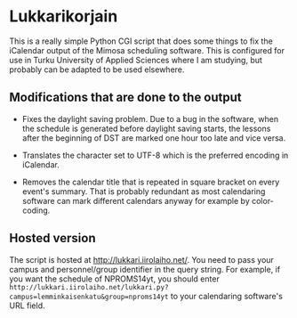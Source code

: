 Lukkarikorjain
==============

This is a really simple Python CGI script that does some things to fix the iCalendar output of the Mimosa scheduling software. This is configured for use in Turku University of Applied Sciences where I am studying, but probably can be adapted to be used elsewhere.

Modifications that are done to the output
-----------------------------------------

- Fixes the daylight saving problem. Due to a bug in the software, when the schedule is generated before daylight saving starts, the lessons after the beginning of DST are marked one hour too late and vice versa.

- Translates the character set to UTF-8 which is the preferred encoding in iCalendar.

- Removes the calendar title that is repeated in square bracket on every event's summary. That is probably redundant as most calendaring software can mark different calendars anyway for example by color-coding.

Hosted version
--------------
The script is hosted at http://lukkari.iirolaiho.net/. You need to pass your campus and personnel/group identifier in the query string. For example, if you want the schedule of NPROMS14yt, you should enter `http://lukkari.iirolaiho.net/lukkari.py?campus=lemminkaisenkatu&group=nproms14yt` to your calendaring software's URL field.
